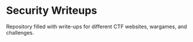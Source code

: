 # Security Writeups
Repository filled with write-ups for different CTF websites, wargames, and challenges. 
